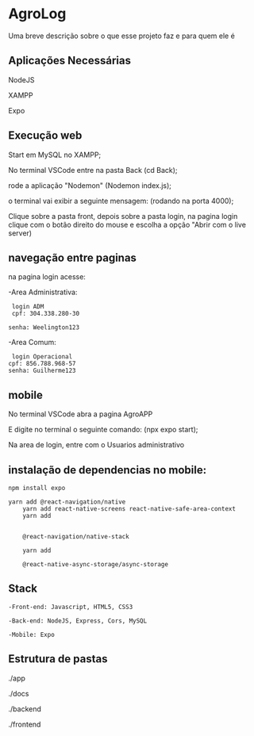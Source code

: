
# AgroLog

Uma breve descrição sobre o que esse projeto faz e para quem ele é


## Aplicações Necessárias

NodeJS

XAMPP

Expo

## Execução web

Start em MySQL no XAMPP;

No terminal VSCode entre na pasta Back  (cd Back);

rode a aplicação "Nodemon"
(Nodemon index.js);

o terminal vai exibir a seguinte mensagem:
(rodando na porta 4000);


Clique sobre a pasta front, depois sobre a pasta login, na pagina login clique com o botão direito do mouse e escolha a opção "Abrir com o live server)



## navegação entre paginas

na pagina login acesse:

-Area Administrativa:

     login ADM
     cpf: 304.338.280-30

    senha: Weelington123


-Area Comum:


     login Operacional
    cpf: 856.788.968-57
    senha: Guilherme123


## mobile
No terminal VSCode abra a pagina AgroAPP

E digite no terminal o seguinte comando:
(npx expo start);

Na area de login, entre com o Usuarios administrativo



## instalação de dependencias no mobile:

    npm install expo

    yarn add @react-navigation/native
		yarn add react-native-screens react-native-safe-area-context
		yarn add 
        
        
        @react-navigation/native-stack

		yarn add 
        
        @react-native-async-storage/async-storage




## Stack

    -Front-end: Javascript, HTML5, CSS3

    -Back-end: NodeJS, Express, Cors, MySQL

    -Mobile: Expo
## Estrutura de pastas

./app

./docs

./backend

./frontend